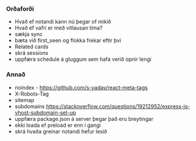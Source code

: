 ### Orðaforði

- Hvað ef notandi kann nú þegar of mikið
- Hvað ef vafri er með vitlausan tíma?
- sækja sync
- bæta við first_seen og flokka frekar eftir því
- Related cards
- skrá sessions
- uppfæra schedule á gluggum sem hafa verið opnir lengi

### Annað

- noindex - https://github.com/s-yadav/react-meta-tags
- X-Robots-Tag
- sitemap
- subdomains https://stackoverflow.com/questions/19212952/express-js-vhost-subdomain-set-up
- uppfæra package.json á server þegar það eru breytingar
- ekki loada ef preload er enn í gangi
- skrá hvaða greinar notandi hefur lesið
